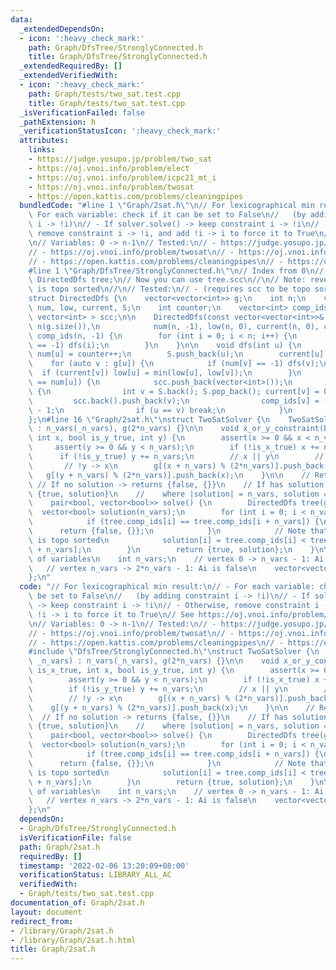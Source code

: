 ```yaml
---
data:
  _extendedDependsOn:
  - icon: ':heavy_check_mark:'
    path: Graph/DfsTree/StronglyConnected.h
    title: Graph/DfsTree/StronglyConnected.h
  _extendedRequiredBy: []
  _extendedVerifiedWith:
  - icon: ':heavy_check_mark:'
    path: Graph/tests/two_sat.test.cpp
    title: Graph/tests/two_sat.test.cpp
  _isVerificationFailed: false
  _pathExtension: h
  _verificationStatusIcon: ':heavy_check_mark:'
  attributes:
    links:
    - https://judge.yosupo.jp/problem/two_sat
    - https://oj.vnoi.info/problem/elect
    - https://oj.vnoi.info/problem/icpc21_mt_i
    - https://oj.vnoi.info/problem/twosat
    - https://open.kattis.com/problems/cleaningpipes
  bundledCode: "#line 1 \"Graph/2sat.h\"\n// For lexicographical min result:\n// -\
    \ For each variable: check if it can be set to False\n//   (by adding constraint\
    \ i -> !i)\n// - If solver.solve() -> keep constraint i -> !i\n// - Otherwise,\
    \ remove constraint i -> !i, and add !i -> i to force it to True\n// See https://oj.vnoi.info/problem/icpc21_mt_i\n\
    \n// Variables: 0 -> n-1\n// Tested:\n// - https://judge.yosupo.jp/problem/two_sat\n\
    // - https://oj.vnoi.info/problem/twosat\n// - https://oj.vnoi.info/problem/elect\n\
    // - https://open.kattis.com/problems/cleaningpipes\n// - https://oj.vnoi.info/problem/icpc21_mt_i\n\
    #line 1 \"Graph/DfsTree/StronglyConnected.h\"\n// Index from 0\n// Usage:\n//\
    \ DirectedDfs tree;\n// Now you can use tree.scc\n//\n// Note: reverse(tree.scc)\
    \ is topo sorted\n//\n// Tested:\n// - (requires scc to be topo sorted) https://judge.yosupo.jp/problem/scc\n\
    struct DirectedDfs {\n    vector<vector<int>> g;\n    int n;\n    vector<int>\
    \ num, low, current, S;\n    int counter;\n    vector<int> comp_ids;\n    vector<\
    \ vector<int> > scc;\n\n    DirectedDfs(const vector<vector<int>>& _g) : g(_g),\
    \ n(g.size()),\n            num(n, -1), low(n, 0), current(n, 0), counter(0),\
    \ comp_ids(n, -1) {\n        for (int i = 0; i < n; i++) {\n            if (num[i]\
    \ == -1) dfs(i);\n        }\n    }\n\n    void dfs(int u) {\n        low[u] =\
    \ num[u] = counter++;\n        S.push_back(u);\n        current[u] = 1;\n    \
    \    for (auto v : g[u]) {\n            if (num[v] == -1) dfs(v);\n          \
    \  if (current[v]) low[u] = min(low[u], low[v]);\n        }\n        if (low[u]\
    \ == num[u]) {\n            scc.push_back(vector<int>());\n            while (1)\
    \ {\n                int v = S.back(); S.pop_back(); current[v] = 0;\n       \
    \         scc.back().push_back(v);\n                comp_ids[v] = ((int) scc.size())\
    \ - 1;\n                if (u == v) break;\n            }\n        }\n    }\n\
    };\n#line 16 \"Graph/2sat.h\"\nstruct TwoSatSolver {\n    TwoSatSolver(int _n_vars)\
    \ : n_vars(_n_vars), g(2*n_vars) {}\n\n    void x_or_y_constraint(bool is_x_true,\
    \ int x, bool is_y_true, int y) {\n        assert(x >= 0 && x < n_vars);\n   \
    \     assert(y >= 0 && y < n_vars);\n        if (!is_x_true) x += n_vars;\n  \
    \      if (!is_y_true) y += n_vars;\n        // x || y\n        // !x -> y\n \
    \       // !y -> x\n        g[(x + n_vars) % (2*n_vars)].push_back(y);\n     \
    \   g[(y + n_vars) % (2*n_vars)].push_back(x);\n    }\n\n    // Returns:\n   \
    \ // If no solution -> returns {false, {}}\n    // If has solution -> returns\
    \ {true, solution}\n    //    where |solution| = n_vars, solution = true / false\n\
    \    pair<bool, vector<bool>> solve() {\n        DirectedDfs tree(g);\n      \
    \  vector<bool> solution(n_vars);\n        for (int i = 0; i < n_vars; i++) {\n\
    \            if (tree.comp_ids[i] == tree.comp_ids[i + n_vars]) {\n          \
    \      return {false, {}};\n            }\n            // Note that reverse(tree.scc)\
    \ is topo sorted\n            solution[i] = tree.comp_ids[i] < tree.comp_ids[i\
    \ + n_vars];\n        }\n        return {true, solution};\n    }\n\n    // number\
    \ of variables\n    int n_vars;\n    // vertex 0 -> n_vars - 1: Ai is true\n \
    \   // vertex n_vars -> 2*n_vars - 1: Ai is false\n    vector<vector<int>> g;\n\
    };\n"
  code: "// For lexicographical min result:\n// - For each variable: check if it can\
    \ be set to False\n//   (by adding constraint i -> !i)\n// - If solver.solve()\
    \ -> keep constraint i -> !i\n// - Otherwise, remove constraint i -> !i, and add\
    \ !i -> i to force it to True\n// See https://oj.vnoi.info/problem/icpc21_mt_i\n\
    \n// Variables: 0 -> n-1\n// Tested:\n// - https://judge.yosupo.jp/problem/two_sat\n\
    // - https://oj.vnoi.info/problem/twosat\n// - https://oj.vnoi.info/problem/elect\n\
    // - https://open.kattis.com/problems/cleaningpipes\n// - https://oj.vnoi.info/problem/icpc21_mt_i\n\
    #include \"DfsTree/StronglyConnected.h\"\nstruct TwoSatSolver {\n    TwoSatSolver(int\
    \ _n_vars) : n_vars(_n_vars), g(2*n_vars) {}\n\n    void x_or_y_constraint(bool\
    \ is_x_true, int x, bool is_y_true, int y) {\n        assert(x >= 0 && x < n_vars);\n\
    \        assert(y >= 0 && y < n_vars);\n        if (!is_x_true) x += n_vars;\n\
    \        if (!is_y_true) y += n_vars;\n        // x || y\n        // !x -> y\n\
    \        // !y -> x\n        g[(x + n_vars) % (2*n_vars)].push_back(y);\n    \
    \    g[(y + n_vars) % (2*n_vars)].push_back(x);\n    }\n\n    // Returns:\n  \
    \  // If no solution -> returns {false, {}}\n    // If has solution -> returns\
    \ {true, solution}\n    //    where |solution| = n_vars, solution = true / false\n\
    \    pair<bool, vector<bool>> solve() {\n        DirectedDfs tree(g);\n      \
    \  vector<bool> solution(n_vars);\n        for (int i = 0; i < n_vars; i++) {\n\
    \            if (tree.comp_ids[i] == tree.comp_ids[i + n_vars]) {\n          \
    \      return {false, {}};\n            }\n            // Note that reverse(tree.scc)\
    \ is topo sorted\n            solution[i] = tree.comp_ids[i] < tree.comp_ids[i\
    \ + n_vars];\n        }\n        return {true, solution};\n    }\n\n    // number\
    \ of variables\n    int n_vars;\n    // vertex 0 -> n_vars - 1: Ai is true\n \
    \   // vertex n_vars -> 2*n_vars - 1: Ai is false\n    vector<vector<int>> g;\n\
    };\n"
  dependsOn:
  - Graph/DfsTree/StronglyConnected.h
  isVerificationFile: false
  path: Graph/2sat.h
  requiredBy: []
  timestamp: '2022-02-06 13:20:09+08:00'
  verificationStatus: LIBRARY_ALL_AC
  verifiedWith:
  - Graph/tests/two_sat.test.cpp
documentation_of: Graph/2sat.h
layout: document
redirect_from:
- /library/Graph/2sat.h
- /library/Graph/2sat.h.html
title: Graph/2sat.h
---
```

